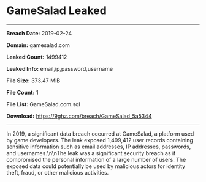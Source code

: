 # GameSalad Leaked

------------
**Breach Date:** 2019-02-24

**Domain:** gamesalad.com

**Leaked Count:** 1499412

**Leaked Info:** email,ip,password,username

**File Size:** 373.47 MiB

**File Count:** 1

**File List:** GameSalad.com.sql

**Download:** https://9ghz.com/breach/GameSalad_5a5344

------------
In 2019, a significant data breach occurred at GameSalad, a platform used by game developers. The leak exposed 1,499,412 user records containing sensitive information such as email addresses, IP addresses, passwords, and usernames.\n\nThe leak was a significant security breach as it compromised the personal information of a large number of users. The exposed data could potentially be used by malicious actors for identity theft, fraud, or other malicious activities.
